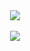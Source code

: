   <div align="center">

<img src="https://file.garden/ZlHfQt_wRDoV_nTp/Untitled601_20241120132238.png">
<br></br><img src="https://komarev.com/ghpvc/?username=dallydaleon&label=CATHYS+CLEARED&color=0F0F0F&base=1000000">
